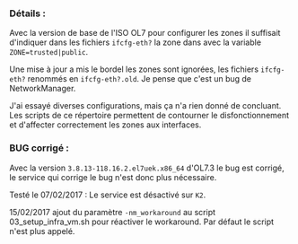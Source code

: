 ###	Détails :

Avec la version de base de l'ISO OL7 pour configurer les zones il suffisait
d'indiquer dans les fichiers `ifcfg-eth?` la zone dans avec la variable `ZONE=trusted|public`.

Une mise à jour a mis le bordel les zones sont ignorées, les fichiers `ifcfg-eth?`
renommés en `ifcfg-eth?.old`. Je pense que c'est un bug de NetworkManager.

J'ai essayé diverses configurations, mais ça n'a rien donné de concluant. Les
scripts de ce répertoire permettent de contourner le disfonctionnement et
d'affecter correctement les zones aux interfaces.

### BUG corrigé :
Avec la version `3.8.13-118.16.2.el7uek.x86_64` d'OL7.3 le bug est corrigé, le
service qui corrige le bug n'est donc plus nécessaire.

Testé le 07/02/2017 :
Le service est désactivé sur `K2`.

15/02/2017 ajout du paramètre `-nm_workaround` au script 03_setup_infra_vm.sh pour
réactiver le workaround. Par défaut le script n'est plus appelé.
